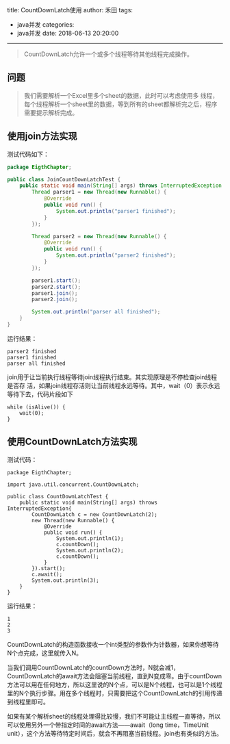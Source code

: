 title: CountDownLatch使用
author: 禾田
tags:
  - java并发
categories:
  - java并发
date: 2018-06-13 20:20:00
---
> CountDownLatch允许一个或多个线程等待其他线程完成操作。

## 问题

> 我们需要解析一个Excel里多个sheet的数据，此时可以考虑使用多
> 线程，每个线程解析一个sheet里的数据，等到所有的sheet都解析完之后，程序需要提示解析完成。

## 使用join方法实现


测试代码如下：
```java
package EigthChapter;

public class JoinCountDownLatchTest {
    public static void main(String[] args) throws InterruptedException {
        Thread parser1 = new Thread(new Runnable() {
            @Override
            public void run() {
                System.out.println("parser1 finished");
            }
        });

        Thread parser2 = new Thread(new Runnable() {
            @Override
            public void run() {
                System.out.println("parser2 finished");
            }
        });

        parser1.start();
        parser2.start();
        parser1.join();
        parser2.join();

        System.out.println("parser all finished");
    }
}
```

运行结果：
```
parser2 finished
parser1 finished
parser all finished
```

join用于让当前执行线程等待join线程执行结束。其实现原理是不停检查join线程是否存
活，如果join线程存活则让当前线程永远等待。其中，wait（0）表示永远等待下去，代码片段如下

```
while (isAlive()) {
    wait(0);
}
```

## 使用CountDownLatch方法实现

测试代码：
```
package EigthChapter;

import java.util.concurrent.CountDownLatch;

public class CountDownLatchTest {
    public static void main(String[] args) throws InterruptedException{
        CountDownLatch c = new CountDownLatch(2);
        new Thread(new Runnable() {
            @Override
            public void run() {
                System.out.println(1);
                c.countDown();
                System.out.println(2);
                c.countDown();
            }
        }).start();
        c.await();
        System.out.println(3);
    }
}
```

运行结果： 

```
1
2
3
```

CountDownLatch的构造函数接收一个int类型的参数作为计数器，如果你想等待N个点完成，这里就传入N。

当我们调用CountDownLatch的countDown方法时，N就会减1，CountDownLatch的await方法会阻塞当前线程，直到N变成零。由于countDown方法可以用在任何地方，所以这里说的N个点，可以是N个线程，也可以是1个线程里的N个执行步骤。用在多个线程时，只需要把这个CountDownLatch的引用传递到线程里即可。

如果有某个解析sheet的线程处理得比较慢，我们不可能让主线程一直等待，所以可以使用另外一个带指定时间的await方法——await（long time，TimeUnit unit），这个方法等待特定时间后，就会不再阻塞当前线程。join也有类似的方法。